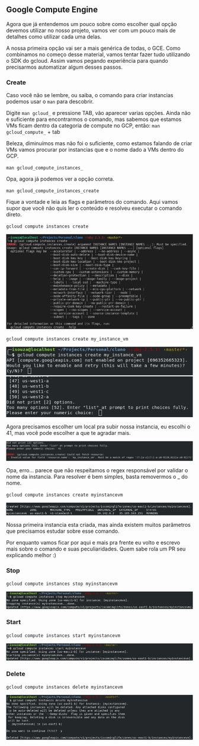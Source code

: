 ## Google Compute Engine

Agora que já entendemos um pouco sobre como escolher qual opção devemos utilizar no nosso projeto, vamos ver com um pouco mais de detalhes como utilizar cada uma delas.

A nossa primeira opção vai ser a mais genérica de todas, o GCE. Como combinamos no começo desse material, vamos tentar fazer tudo utilizando o SDK do gcloud. Assim vamos pegando experiência para quando precisarmos automatizar algum desses passos. 

### Create

Caso você não se lembre, ou saiba, o comando para criar instancias podemos usar o `man` para descobrir.

Digite `man gcloud_` e pressione TAB, vão aparecer varias opções. Ainda não e suficiente para encontrarmos o comando, mas sabemos que estamos VMs ficam dentro da categoria de compute no GCP, então:
`man gcloud_compute_` + tab

Beleza, diminuímos mas não foi o suficiente, como estamos falando de criar VMs vamos procurar por instancias que e o nome dado a VMs dentro do GCP.

`man gcloud_compute_instances_`

Opa, agora já podemos ver a opção correta.

`man gcloud_compute_instances_create`

Fique a vontade e leia as flags e parâmetros do comando. Aqui vamos supor que você não quis ler o conteúdo e resolveu executar o comando direto.

`gcloud compute instances create`

![gcloud compute instances create](./img/gcloud-compute-instances-create.png)


`gcloud compute instances create my_instance_vm`

![gcloud compute instances create my_instance_vm](./img/gcloud-compute-instances-create-vmname.png)
![gcloud compute instances create my_instance_vm](./img/gcloud-compute-instances-create-vmname2.png)

Agora precisamos escolher um local pra subir nossa instancia, eu escolhi o 41, mas você pode escolher a que te agradar mais.

![gloud compute instances create myinstancename](./img/gcloud-compute-instances-create-vmname-error.png)

Opa, erro... parece que não respeitamos o regex responsável por validar o nome da instancia.
Para resolver é bem simples, basta removermos o _ do nome.

`gcloud compute instances create myinstancevm`


![gloud compute instances create myinstancename](./img/gcloud-compute-instances-create-vmname-success.png)


Nossa primeira instancia esta criada, mas ainda existem muitos parâmetros que precisamos estudar sobre esse comando.

Por enquanto vamos ficar por aqui e mais pra frente eu volto e escrevo mais sobre o comando e suas peculiaridades.
Quem sabe rola um PR seu explicando melhor :)

### Stop

`gcloud compute instances stop myinstancevm`

![gcloud compute instances stop vmname](./img/gcloud-compute-instances-stop-vmname.png)

### Start

`gcloud compute instances start myinstancevm`

![gcloud compute instances start vmname](./img/gcloud-compute-instances-start-vmname.png)

### Delete

`gcloud compute instances delete myinstancevm`

![gcloud compute instances delete myinstancevm](./img/gcloud-compute-instances-delete-vmname.png)
